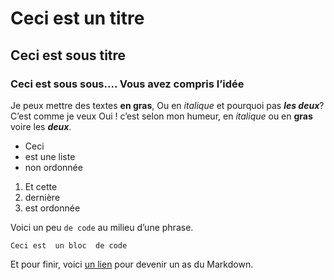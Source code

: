 # Ceci est un titre
## Ceci est sous titre
### Ceci est sous sous…. Vous avez compris l’idée

Je  peux mettre des textes **en gras**,
Ou en *italique* et pourquoi pas ***les deux***? C’est comme je veux 
Oui ! c’est selon mon humeur, en *italique* ou en **gras** voire les ***deux***.

- Ceci
- est une liste
- non ordonnée

1. Et cette
2. dernière
3. est ordonnée

Voici un peu `de code` au milieu d’une phrase.

```
Ceci est  un bloc  de code
```

Et pour finir, voici [un lien](https://guides.github.com/features/mastering-markdown/) pour devenir un as du Markdown.

